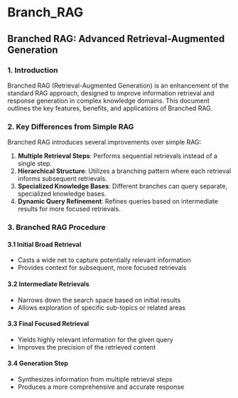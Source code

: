 # Branch_RAG

## Branched RAG: Advanced Retrieval-Augmented Generation

### 1. Introduction
Branched RAG (Retrieval-Augmented Generation) is an enhancement of the standard RAG approach, designed to improve information retrieval and response generation in complex knowledge domains. This document outlines the key features, benefits, and applications of Branched RAG.

### 2. Key Differences from Simple RAG
Branched RAG introduces several improvements over simple RAG:

1. **Multiple Retrieval Steps**: Performs sequential retrievals instead of a single step.
2. **Hierarchical Structure**: Utilizes a branching pattern where each retrieval informs subsequent retrievals.
3. **Specialized Knowledge Bases**: Different branches can query separate, specialized knowledge bases.
4. **Dynamic Query Refinement**: Refines queries based on intermediate results for more focused retrievals.

### 3. Branched RAG Procedure

#### 3.1 Initial Broad Retrieval
- Casts a wide net to capture potentially relevant information
- Provides context for subsequent, more focused retrievals

#### 3.2 Intermediate Retrievals
- Narrows down the search space based on initial results
- Allows exploration of specific sub-topics or related areas

#### 3.3 Final Focused Retrieval
- Yields highly relevant information for the given query
- Improves the precision of the retrieved content

#### 3.4 Generation Step
- Synthesizes information from multiple retrieval steps
- Produces a more comprehensive and accurate response
